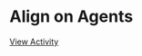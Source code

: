 # Align on Agents

[View Activity](https://sites.research.google/datacardsplaybook/activities/align-on-agents)
